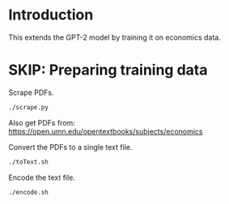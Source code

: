# Introduction

This extends the GPT-2 model by training it on economics data.

# SKIP: Preparing training data

Scrape PDFs.

```bash
./scrape.py
```

Also get PDFs from:
https://open.umn.edu/opentextbooks/subjects/economics

Convert the PDFs to a single text file.

```bash
./toText.sh
```

Encode the text file.

```bash
./encode.sh
```
